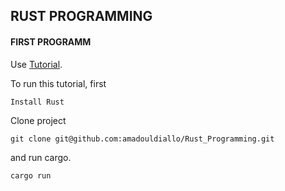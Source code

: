 ## RUST PROGRAMMING

#### FIRST PROGRAMM

Use [Tutorial](https://doc.rust-lang.org/book/ch02-00-guessing-game-tutorial.html). 

To run this tutorial, first
```
Install Rust
```
Clone project
```
git clone git@github.com:amadouldiallo/Rust_Programming.git
```
and run cargo.
```
cargo run 
```
